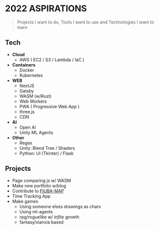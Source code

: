 # 2022 ASPIRATIONS

> Projects I want to do, Tools I want to use and Technologies I want to learn

## Tech

- **Cloud**
  - AWS ( EC2 / S3 / Lambda / IaC )
- **Containers**
  - Docker
  - Kubernetes
- **WEB**
  - NextJS
  - Gatsby
  - WASM (w/Rust)
  - Web Workers
  - PWA ( Progressive Web App )
  - three.js
  - CDN
- **AI**
  - Open AI
  - Unity ML Agents
- **Other**
  - Regex
  - Unity: Blend Tree / Shaders
  - Python: UI (Tkinter) / Flask

## Projects

- Page comparing js w/ WASM
- Make new portfolio w/blog
- Contribute to [FIUBA-MAP](https://github.com/FdelMazo/FIUBA-Map)
- Time Tracking App
- Make games
  - Using someone elses drawings as chars
  - Using ml-agents
  - rpg/roguelike w/ _infite_ growth
  - fantasy/xianxia based
